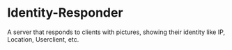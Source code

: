 # Identity-Responder
A server that responds to clients with pictures, showing their identity like IP, Location, Userclient, etc. 
